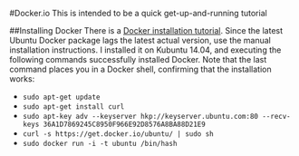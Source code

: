 #Docker.io
This is intended to be a quick get-up-and-running tutorial

##Installing Docker
There is a [Docker installation tutorial](http://docs.docker.com/installation/ubuntulinux). Since the latest Ubuntu Docker package lags the latest actual version, use the manual installation instructions. I installed it on Kubuntu 14.04, and executing the following commands successfully installed Docker. Note that the last command places you in a Docker shell, confirming that the installation works:<br>
 * `sudo apt-get update`
 * `sudo apt-get install curl`
 * `sudo apt-key adv --keyserver hkp://keyserver.ubuntu.com:80 --recv-keys 36A1D7869245C8950F966E92D8576A8BA88D21E9`
 * `curl -s https://get.docker.io/ubuntu/ | sudo sh`
 * `sudo docker run -i -t ubuntu /bin/hash`
